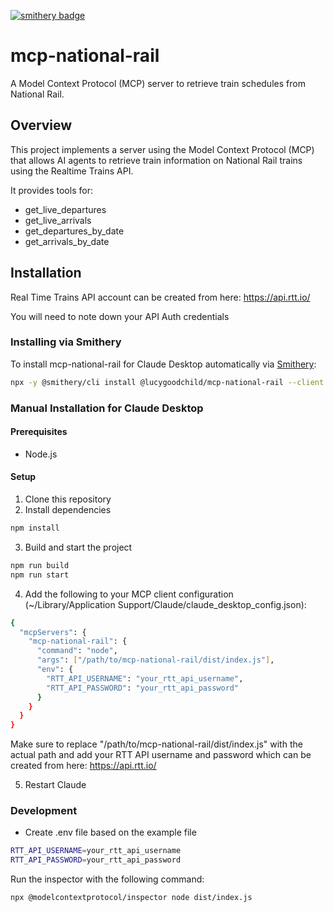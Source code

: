 [![smithery badge](https://smithery.ai/badge/@lucygoodchild/mcp-national-rail)](https://smithery.ai/server/@lucygoodchild/mcp-national-rail)

# mcp-national-rail

A Model Context Protocol (MCP) server to retrieve train schedules from National Rail.

## Overview

This project implements a server using the Model Context Protocol (MCP) that allows AI agents to retrieve train information on National Rail trains using the Realtime Trains API. 

It provides tools for:
- get_live_departures
- get_live_arrivals
- get_departures_by_date
- get_arrivals_by_date

## Installation

Real Time Trains API account can be created from here: https://api.rtt.io/ 

You will need to note down your API Auth credentials 

### Installing via Smithery

To install mcp-national-rail for Claude Desktop automatically via [Smithery](https://smithery.ai/server/@lucygoodchild/mcp-national-rail):

```bash
npx -y @smithery/cli install @lucygoodchild/mcp-national-rail --client claude
```

### Manual Installation for Claude Desktop

#### Prerequisites
- Node.js

#### Setup

1. Clone this repository
2. Install dependencies
```bash
npm install
```
3. Build and start the project
```bash
npm run build
npm run start
```
4. Add the following to your MCP client configuration (~/Library/Application Support/Claude/claude_desktop_config.json):
```bash
{
  "mcpServers": {
    "mcp-national-rail": {
      "command": "node",
      "args": ["/path/to/mcp-national-rail/dist/index.js"],
      "env": {
        "RTT_API_USERNAME": "your_rtt_api_username",
        "RTT_API_PASSWORD": "your_rtt_api_password"
      }
    }
  }
}
```
Make sure to replace "/path/to/mcp-national-rail/dist/index.js" with the actual path and add your RTT API username and password which can be created from here: https://api.rtt.io/

5. Restart Claude

### Development
- Create .env file based on the example file
```bash
RTT_API_USERNAME=your_rtt_api_username
RTT_API_PASSWORD=your_rtt_api_password
```

Run the inspector with the following command:
```bash
npx @modelcontextprotocol/inspector node dist/index.js
```
